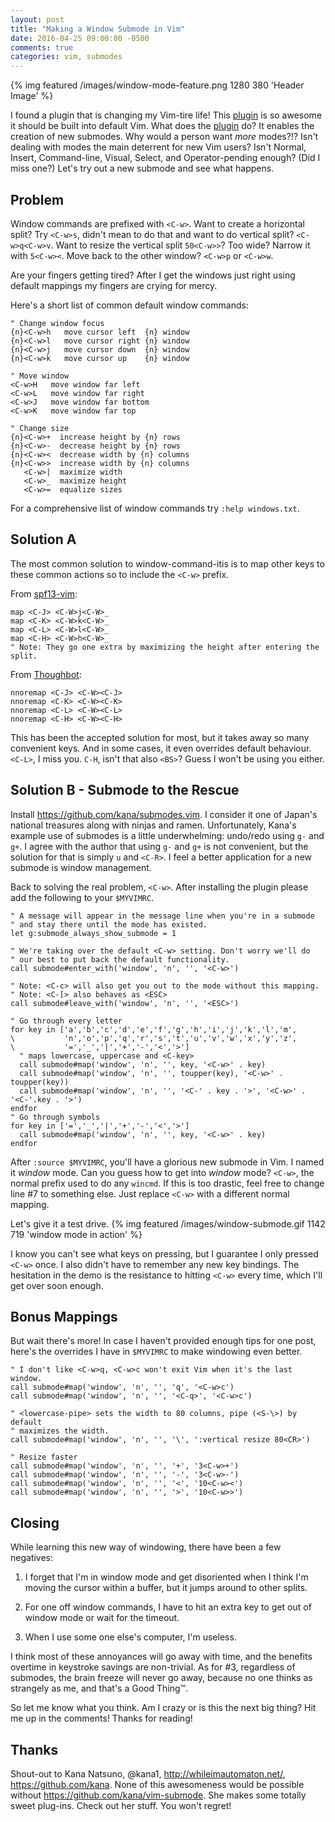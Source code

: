 ```yaml
---
layout: post
title: "Making a Window Submode in Vim"
date: 2016-04-25 09:00:00 -0500
comments: true
categories: vim, submodes
---
```

{% img featured /images/window-mode-feature.png 1280 380 'Header Image' %}

I found a plugin that is changing my Vim-tire life! This
[plugin](https://github.com/kana/submodes.vim) is so awesome it should be
built into default Vim. What does the [plugin](https://github.com/kana/submodes.vim)
do? It enables the creation of new submodes. Why would a person want *more* modes?!?
Isn't dealing with modes the main deterrent for new Vim users? Isn't Normal,
Insert, Command-line, Visual, Select, and Operator-pending enough? (Did I miss one?)
Let's try out a new submode and see what happens.
<!-- more -->

## Problem
Window commands are prefixed with `<C-w>`. Want to create a horizontal split?
Try `<C-w>s`, didn't mean to do that and want to do vertical split? `<C-w>q<C-w>v`.
Want to resize the vertical split `50<C-w>>`? Too wide? Narrow it with `5<C-w><`.
Move back to the other window? `<C-w>p` or `<C-w>w`.

Are your fingers getting tired? After I get the windows just right using default
mappings my fingers are crying for mercy.

Here's a short list of common default window commands:
```vim
" Change window focus
{n}<C-w>h   move cursor left  {n} window
{n}<C-w>l   move cursor right {n} window
{n}<C-w>j   move cursor down  {n} window
{n}<C-w>k   move cursor up    {n} window

" Move window
<C-w>H   move window far left
<C-w>L   move window far right
<C-w>J   move window far bottom
<C-w>K   move window far top

" Change size
{n}<C-w>+  increase height by {n} rows
{n}<C-w>-  decrease height by {n} rows
{n}<C-w><  decrease width by {n} columns
{n}<C-w>>  increase width by {n} columns
   <C-w>|  maximize width
   <C-w>_  maximize height
   <C-w>=  equalize sizes
```

For a comprehensive list of window commands try `:help windows.txt`.

## Solution A
The most common solution to window-command-itis is to map other keys to these
common actions so to include the `<C-w>` prefix.

From [spf13-vim](https://github.com/spf13/spf13-vim/blob/3.0/.vimrc):
```vim
map <C-J> <C-W>j<C-W>_
map <C-K> <C-W>k<C-W>_
map <C-L> <C-W>l<C-W>_
map <C-H> <C-W>h<C-W>_
" Note: They go one extra by maximizing the height after entering the split.
```

From [Thoughbot](https://robots.thoughtbot.com/vim-splits-move-faster-and-more-naturally):
```vim
nnoremap <C-J> <C-W><C-J>
nnoremap <C-K> <C-W><C-K>
nnoremap <C-L> <C-W><C-L>
nnoremap <C-H> <C-W><C-H>
```

This has been the accepted solution for most, but it takes away so many
convenient keys. And in some cases, it even overrides default behaviour.
`<C-L>`, I miss you. `C-H`, isn't that also `<BS>`? Guess I won't be using
you either.

## Solution B - Submode to the Rescue
Install https://github.com/kana/submodes.vim. I consider it one of Japan's
national treasures along with ninjas and ramen. Unfortunately, Kana's example
use of submodes is a little underwhelming: undo/redo using `g-` and `g+`.
I agree with the author that using `g-` and `g+` is not convenient,
but the solution for that is simply `u` and `<C-R>`. I feel a better application
for a new submode is window management.

Back to solving the real problem, `<C-w>`. After installing the plugin please
add the following to your `$MYVIMRC`.

```vim
" A message will appear in the message line when you're in a submode
" and stay there until the mode has existed.
let g:submode_always_show_submode = 1

" We're taking over the default <C-w> setting. Don't worry we'll do
" our best to put back the default functionality.
call submode#enter_with('window', 'n', '', '<C-w>')

" Note: <C-c> will also get you out to the mode without this mapping.
" Note: <C-[> also behaves as <ESC>
call submode#leave_with('window', 'n', '', '<ESC>')

" Go through every letter
for key in ['a','b','c','d','e','f','g','h','i','j','k','l','m',
\           'n','o','p','q','r','s','t','u','v','w','x','y','z',
\           '=','_','|','+','-','<','>']
  " maps lowercase, uppercase and <C-key>
  call submode#map('window', 'n', '', key, '<C-w>' . key)
  call submode#map('window', 'n', '', toupper(key), '<C-w>' . toupper(key))
  call submode#map('window', 'n', '', '<C-' . key . '>', '<C-w>' . '<C-'.key . '>')
endfor
" Go through symbols
for key in ['=','_','|','+','-','<','>']
  call submode#map('window', 'n', '', key, '<C-w>' . key)
endfor
```

After `:source $MYVIMRC`, you'll have a glorious new submode in Vim.
I named it *window* mode. Can you guess how to get into *window* mode?
`<C-w>`, the normal prefix used to do any `wincmd`. If this is too drastic, feel
free to change line #7 to something else. Just replace `<C-w>` with a different
normal mapping.

Let's give it a test drive.
{% img featured /images/window-submode.gif 1142 719 'window mode in action' %}

I know you can't see what keys on pressing, but I guarantee I only pressed
`<C-w>` once. I also didn't have to remember any new key bindings. The
hesitation in the demo is the resistance to hitting `<C-w>` every time, which
I'll get over soon enough.

## Bonus Mappings
But wait there's more! In case I haven't provided enough tips for one post,
here's the overrides I have in `$MYVIMRC` to make windowing even better.

```vim
" I don't like <C-w>q, <C-w>c won't exit Vim when it's the last window.
call submode#map('window', 'n', '', 'q', '<C-w>c')
call submode#map('window', 'n', '', '<C-q>', '<C-w>c')

" <lowercase-pipe> sets the width to 80 columns, pipe (<S-\>) by default
" maximizes the width.
call submode#map('window', 'n', '', '\', ':vertical resize 80<CR>')

" Resize faster
call submode#map('window', 'n', '', '+', '3<C-w>+')
call submode#map('window', 'n', '', '-', '3<C-w>-')
call submode#map('window', 'n', '', '<', '10<C-w><')
call submode#map('window', 'n', '', '>', '10<C-w>>')
```

## Closing
While learning this new way of windowing, there have been a few negatives:

1. I forget that I'm in window mode and get disoriented when I think I'm moving
   the cursor within a buffer, but it jumps around to other splits.

2. For one off window commands, I have to hit an extra key to get out of window
   mode or wait for the timeout.

3. When I use some one else's computer, I'm useless.

I think most of these annoyances will go away with time, and the benefits
overtime in keystroke savings are non-trivial. As for #3, regardless of submodes,
the brain freeze will never go away, because no one thinks as strangely as me,
and that's a Good Thing™.

So let me know what you think. Am I crazy or is this the next big thing? Hit me
up in the comments! Thanks for reading!

## Thanks
Shout-out to Kana Natsuno, @kana1, http://whileimautomaton.net/, https://github.com/kana. None
of this awesomeness would be possible without https://github.com/kana/vim-submode. She
makes some totally sweet plug-ins. Check out her stuff. You won't regret!

